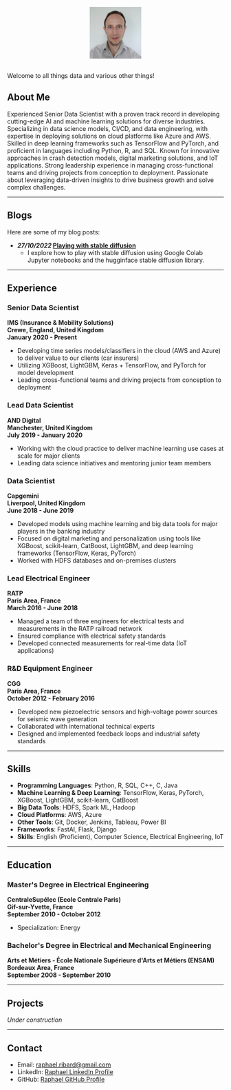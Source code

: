 <img src="linkedin_image.jpg" width="120" height="120" alt="Your Photo Placeholder" style="display: block; margin: 0 auto;"><br>

Welcome to all things data and various other things!


## About Me
Experienced Senior Data Scientist with a proven track record in developing cutting-edge AI and machine learning solutions for diverse industries. Specializing in data science models, CI/CD, and data engineering, with expertise in deploying solutions on cloud platforms like Azure and AWS. Skilled in deep learning frameworks such as TensorFlow and PyTorch, and proficient in languages including Python, R, and SQL. Known for innovative approaches in crash detection models, digital marketing solutions, and IoT applications. Strong leadership experience in managing cross-functional teams and driving projects from conception to deployment. Passionate about leveraging data-driven insights to drive business growth and solve complex challenges.

---

## Blogs
Here are some of my blog posts:

- **<i>27/10/2022</i> [Playing with stable diffusion](/posts/27102022.md)**
  -  I explore how to play with stable diffusion using Google Colab Jupyter notebooks and the hugginface stable diffusion library. 

---

## Experience

### **Senior Data Scientist**  
**IMS (Insurance & Mobility Solutions)**  
**Crewe, England, United Kingdom**  
**January 2020 - Present**

- Developing time series models/classifiers in the cloud (AWS and Azure) to deliver value to our clients (car insurers)
- Utilizing XGBoost, LightGBM, Keras + TensorFlow, and PyTorch for model development
- Leading cross-functional teams and driving projects from conception to deployment

### **Lead Data Scientist**  
**AND Digital**  
**Manchester, United Kingdom**  
**July 2019 - January 2020**

- Working with the cloud practice to deliver machine learning use cases at scale for major clients
- Leading data science initiatives and mentoring junior team members

### **Data Scientist**  
**Capgemini**  
**Liverpool, United Kingdom**  
**June 2018 - June 2019**

- Developed models using machine learning and big data tools for major players in the banking industry
- Focused on digital marketing and personalization using tools like XGBoost, scikit-learn, CatBoost, LightGBM, and deep learning frameworks (TensorFlow, Keras, PyTorch)
- Worked with HDFS databases and on-premises clusters

### **Lead Electrical Engineer**  
**RATP**  
**Paris Area, France**  
**March 2016 - June 2018**

- Managed a team of three engineers for electrical tests and measurements in the RATP railroad network
- Ensured compliance with electrical safety standards
- Developed connected measurements for real-time data (IoT applications)

### **R&D Equipment Engineer**  
**CGG**  
**Paris Area, France**  
**October 2012 - February 2016**

- Developed new piezoelectric sensors and high-voltage power sources for seismic wave generation
- Collaborated with international technical experts
- Designed and implemented feedback loops and industrial safety standards

---

## Skills

- **Programming Languages**: Python, R, SQL, C++, C, Java
- **Machine Learning & Deep Learning**: TensorFlow, Keras, PyTorch, XGBoost, LightGBM, scikit-learn, CatBoost
- **Big Data Tools**: HDFS, Spark ML, Hadoop
- **Cloud Platforms**: AWS, Azure
- **Other Tools**: Git, Docker, Jenkins, Tableau, Power BI
- **Frameworks**: FastAI, Flask, Django
- **Skills**: English (Proficient), Computer Science, Electrical Engineering, IoT

---

## Education

### **Master's Degree in Electrical Engineering**  
**CentraleSupélec (Ecole Centrale Paris)**  
**Gif-sur-Yvette, France**  
**September 2010 - October 2012**

- Specialization: Energy

### **Bachelor's Degree in Electrical and Mechanical Engineering**  
**Arts et Métiers - École Nationale Supérieure d'Arts et Métiers (ENSAM)**  
**Bordeaux Area, France**  
**September 2008 - September 2010**

---

## Projects

*Under construction*

---

## Contact

- Email: [raphael.ribard@gmail.com](mailto:raphael.ribard@example.com)
- LinkedIn: [Raphael LinkedIn Profile](www.linkedin.com/in/raphaelribard)
- GitHub: [Raphael GitHub Profile](https://github.com/raphaelribard)

<!-- You can use the [editor on GitHub](htt)ps://github.com/raphaelribard/raphaelribard.github.io/edit/main/index.md) to maintain and preview the content for your website in Markdown files.

Whenever you commit to this repository, GitHub Pages will run [Jekyll](https://jekyllrb.com/) to rebuild the pages in your site, from the content in your Markdown files.

### Markdown

Markdown is a lightweight and easy-to-use syntax for styling your writing. It includes conventions for

```markdown
Syntax highlighted code block

# Header 1
## Header 2
### Header 3

- Bulleted
- List

1. Numbered
2. List

**Bold** and _Italic_ and `Code` text

[Link](url) and ![Image](src)
```

For more details see [Basic writing and formatting syntax](https://docs.github.com/en/github/writing-on-github/getting-started-with-writing-and-formatting-on-github/basic-writing-and-formatting-syntax).

### Jekyll Themes

Your Pages site will use the layout and styles from the Jekyll theme you have selected in your [repository settings](https://github.com/raphaelribard/raphaelribard.github.io/settings/pages). The name of this theme is saved in the Jekyll `_config.yml` configuration file.

### Support or Contact

Having trouble with Pages? Check out our [documentation](https://docs.github.com/categories/github-pages-basics/) or [contact support](https://support.github.com/contact) and we’ll help you sort it out. -->
